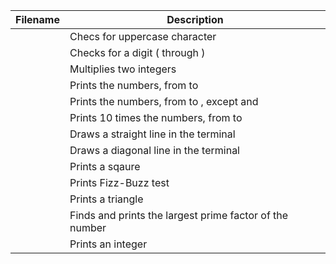 | Filename | Description |
| -------- | ----------- |
|  | Checs for uppercase character |
|  | Checks for a digit ( through ) |
|  | Multiplies two integers |
|  | Prints the numbers, from  to  |
|  | Prints the numbers, from  to , except  and  |
|  | Prints 10 times the numbers, from  to  |
|  | Draws a straight line in the terminal |
|  | Draws a diagonal line in the terminal |
|  | Prints a sqaure |
|  | Prints Fizz-Buzz test |
|  | Prints a triangle |
|  | Finds and prints the largest prime factor of the number  |
|  | Prints an integer |

